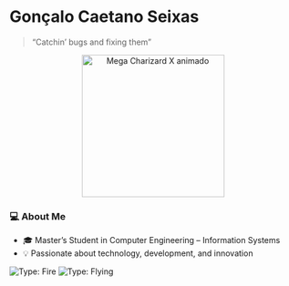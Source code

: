 # Gonçalo Caetano Seixas

> “Catchin’ bugs and fixing them”

<p align="center">
 <img src="https://play.pokemonshowdown.com/sprites/ani/charizard-megax.gif" width="250" alt="Mega Charizard X animado" />
</p>

### 💻 About Me
- 🎓 Master’s Student in Computer Engineering – Information Systems
- 💡 Passionate about technology, development, and innovation

![Type: Fire](https://img.shields.io/badge/Type-Fire-orange)
![Type: Flying](https://img.shields.io/badge/Type-Flying-lightblue)

